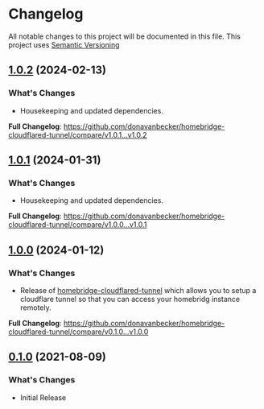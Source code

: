 # Changelog

All notable changes to this project will be documented in this file. This project uses [Semantic Versioning](https://semver.org/)

## [1.0.2](https://github.com/donavanbecker/homebridge-cloudflared-tunnel/compare/v1.0.1...v1.0.2) (2024-02-13)

### What's Changes

- Housekeeping and updated dependencies.

**Full Changelog**: https://github.com/donavanbecker/homebridge-cloudflared-tunnel/compare/v1.0.1...v1.0.2

## [1.0.1](https://github.com/donavanbecker/homebridge-cloudflared-tunnel/compare/v1.0.0...v1.0.1) (2024-01-31)

### What's Changes

- Housekeeping and updated dependencies.

**Full Changelog**: https://github.com/donavanbecker/homebridge-cloudflared-tunnel/compare/v1.0.0...v1.0.1

## [1.0.0](https://github.com/donavanbecker/homebridge-cloudflared-tunnel/compare/v0.1.0...v1.0.0) (2024-01-12)

### What's Changes

- Release of [homebridge-cloudflared-tunnel](https://github.com/donavanbecker/homebridge-cloudflared-tunnel) which allows you to setup a cloudflare tunnel so that you can access your homebridg instance remotely.

**Full Changelog**: https://github.com/donavanbecker/homebridge-cloudflared-tunnel/compare/v0.1.0...v1.0.0

## [0.1.0](https://github.com/donavanbecker/homebridge-cloudflared-tunnel/releases/tag/v0.1.0) (2021-08-09)

### What's Changes

- Initial Release

